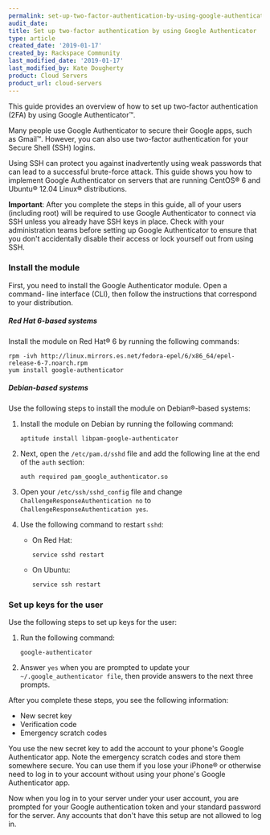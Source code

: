 ```yaml
---
permalink: set-up-two-factor-authentication-by-using-google-authenticator/
audit_date:
title: Set up two-factor authentication by using Google Authenticator
type: article
created_date: '2019-01-17'
created_by: Rackspace Community
last_modified_date: '2019-01-17'
last_modified_by: Kate Dougherty
product: Cloud Servers
product_url: cloud-servers
---
```


This guide provides an overview of how to set up two-factor authentication
(2FA) by using Google Authenticator&trade;.

Many people use Google Authenticator to secure their Google apps, such as
Gmail&trade;. However, you can also use two-factor authentication for your
Secure Shell (SSH) logins.

Using SSH can protect you against inadvertently using weak passwords that can
lead to a successful brute-force attack. This guide shows you how to implement
Google Authenticator on servers that are running CentOS&reg; 6 and Ubuntu&reg;
12.04 Linux&reg; distributions.

**Important**: After you complete the steps in this guide, all of your users
(including root) will be required to use Google Authenticator to connect via
SSH unless you already have SSH keys in place. Check with your administration
teams before setting up Google Authenticator to ensure that you don't
accidentally disable their access or lock yourself out from using SSH.

### Install the module

First, you need to install the Google Authenticator module. Open a command-
line interface (CLI), then follow the instructions that correspond to your
distribution.

##### Red Hat 6-based systems

Install the module on Red Hat&reg; 6 by running the following commands:

    rpm -ivh http://linux.mirrors.es.net/fedora-epel/6/x86_64/epel-release-6-7.noarch.rpm
    yum install google-authenticator

##### Debian-based systems

Use the following steps to install the module on Debian&reg;-based systems:

1. Install the module on Debian by running the following command:

       aptitude install libpam-google-authenticator

2. Next, open the `/etc/pam.d/sshd` file and add the following line at the end
   of the `auth` section:

       auth required pam_google_authenticator.so

3. Open your `/etc/ssh/sshd_config` file and change
   `ChallengeResponseAuthentication no` to
   `ChallengeResponseAuthentication yes`.

4. Use the following command to restart `sshd`:

   - On Red Hat:

         service sshd restart

   - On Ubuntu:

         service ssh restart

### Set up keys for the user

Use the following steps to set up keys for the user:

1. Run the following command:

       google-authenticator

2. Answer `yes` when you are prompted to update your
   `~/.google_authenticator file`, then provide answers to the
   next three prompts.

After you complete these steps, you see the following information:

- New secret key
- Verification code
- Emergency scratch codes

You use the new secret key to add the account to your phone's Google
Authenticator app. Note the emergency scratch codes and store them somewhere
secure. You can use them if you lose your iPhone&reg; or otherwise need to log
in to your account without using your phone's Google Authenticator app.

Now when you log in to your server under your user account, you are prompted
for your Google authentication token and your standard password for the
server. Any accounts that don't have this setup are not allowed to log in.
